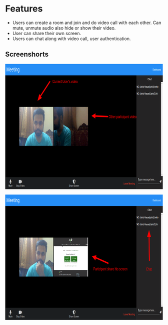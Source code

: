 # Features
  - Users can create a room and join and do video call with each
      other. Can mute, unmute audio also hide or show their video.
  - User can share their own screen.
  - Users can chat along with video call, user authentication.

## Screenshorts
<p align="center">
  <img src="screenshots/Meeting1.png" 
       height="400" title="Screenshots 1" />
  </p>
  <p align="center">
  <img src="screenshots/Meeting2.png" 
       height="400" title="Screenshots 1" />
  </p>
</p>
